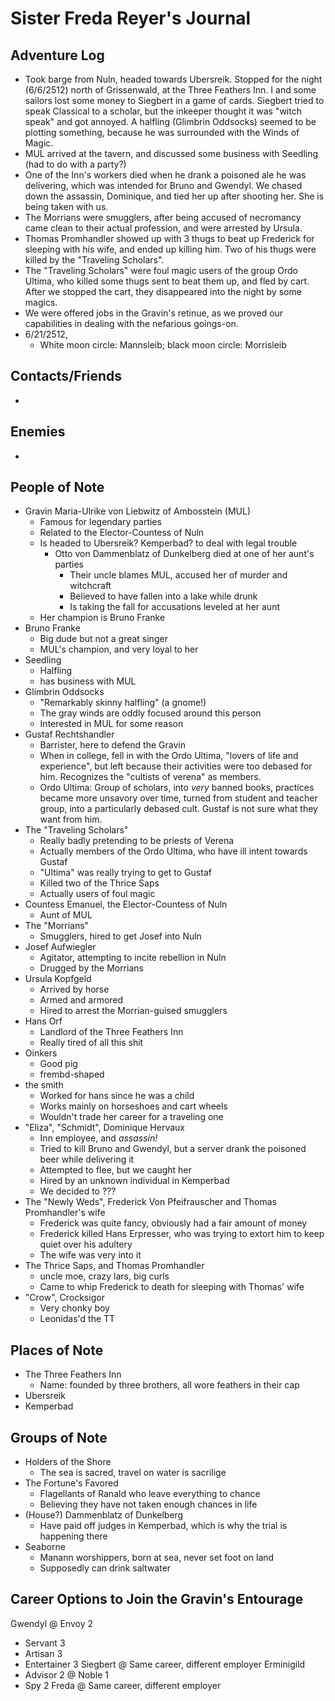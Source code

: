# Sister Freda Reyer's Journal

## Adventure Log
- Took barge from Nuln, headed towards Ubersreik. Stopped for the night (6/6/2512) north of Grissenwald, at the Three Feathers Inn. I and some sailors lost some money to Siegbert in a game of cards. Siegbert tried to speak Classical to a scholar, but the inkeeper thought it was "witch speak" and got annoyed. A halfling (Glimbrin Oddsocks) seemed to be plotting something, because he was surrounded with the Winds of Magic.
- MUL arrived at the tavern, and discussed some business with Seedling (had to do with a party?)
- One of the Inn's workers died when he drank a poisoned ale he was delivering, which was intended for Bruno and Gwendyl. We chased down the assassin, Dominique, and tied her up after shooting her. She is being taken with us.
- The Morrians were smugglers, after being accused of necromancy came clean to their actual profession, and were arrested by Ursula.
- Thomas Promhandler showed up with 3 thugs to beat up Frederick for sleeping with his wife, and ended up killing him. Two of his thugs were killed by the "Traveling Scholars".
- The "Traveling Scholars" were foul magic users of the group Ordo Ultima, who killed some thugs sent to beat them up, and fled by cart. After we stopped the cart, they disappeared into the night by some magics.
- We were offered jobs in the Gravin's retinue, as we proved our capabilities in dealing with the nefarious goings-on.
- 6/21/2512, 
    - White moon circle: Mannsleib; black moon circle: Morrisleib

## Contacts/Friends
- 

## Enemies
- 

## People of Note
- Gravin Maria-Ulrike von Liebwitz of Ambosstein (MUL)
    - Famous for legendary parties
    - Related to the Elector-Countess of Nuln
    - Is headed to Ubersreik? Kemperbad? to deal with legal trouble
        - Otto von Dammenblatz of Dunkelberg died at one of her aunt's parties
            - Their uncle blames MUL, accused her of murder and witchcraft
            - Believed to have fallen into a lake while drunk
            - Is taking the fall for accusations leveled at her aunt
    - Her champion is Bruno Franke
- Bruno Franke
    - Big dude but not a great singer
    - MUL's champion, and very loyal to her
- Seedling
    - Halfling
    - has business with MUL
- Glimbrin Oddsocks
    - "Remarkably skinny halfling" (a gnome!)
    - The gray winds are oddly focused around this person
    - Interested in MUL for some reason
- Gustaf Rechtshandler
    - Barrister, here to defend the Gravin
    - When in college, fell in with the Ordo Ultima, "lovers of life and experience", but left because their activities were too debased for him. Recognizes the "cultists of verena" as members.
    - Ordo Ultima: Group of scholars, into *very* banned books, practices became more unsavory over time, turned from student and teacher group, into a particularly debased cult. Gustaf is not sure what they want from him.
- The "Traveling Scholars"
    - Really badly pretending to be priests of Verena
    - Actually members of the Ordo Ultima, who have ill intent towards Gustaf
    - "Ultima" was really trying to get to Gustaf
    - Killed two of the Thrice Saps
    - Actually users of foul magic
- Countess Emanuel, the Elector-Countess of Nuln
    - Aunt of MUL
- The "Morrians"
    - Smugglers, hired to get Josef into Nuln
- Josef Aufwiegler
    - Agitator, attempting to incite rebellion in Nuln
    - Drugged by the Morrians
- Ursula Kopfgeld
    - Arrived by horse
    - Armed and armored
    - Hired to arrest the Morrian-guised smugglers
- Hans Orf
    - Landlord of the Three Feathers Inn
    - Really tired of all this shit
- Oinkers
    - Good pig
    - frembd-shaped
- the smith
    - Worked for hans since he was a child
    - Works mainly on horseshoes and cart wheels
    - Wouldn't trade her career for a traveling one
- "Eliza", "Schmidt", Dominique Hervaux
    - Inn employee, and *assassin!*
    - Tried to kill Bruno and Gwendyl, but a server drank the poisoned beer while delivering it
    - Attempted to flee, but we caught her
    - Hired by an unknown individual in Kemperbad
    - We decided to ???
- The "Newly Weds", Frederick Von Pfeifrauscher and Thomas Promhandler's wife
    - Frederick was quite fancy, obviously had a fair amount of money
    - Frederick killed Hans Erpresser, who was trying to extort him to keep quiet over his adultery
    - The wife was very into it
- The Thrice Saps, and Thomas Promhandler
    - uncle moe, crazy lars, big curls
    - Came to whip Frederick to death for sleeping with Thomas' wife
- "Crow", Crocksigor
    - Very chonky boy
    - Leonidas'd the TT

## Places of Note
- The Three Feathers Inn
    - Name: founded by three brothers, all wore feathers in their cap
- Ubersreik
- Kemperbad

## Groups of Note
- Holders of the Shore
    - The sea is sacred, travel on water is sacrilige
- The Fortune's Favored
    - Flagellants of Ranald who leave everything to chance
    - Believing they have not taken enough chances in life
- (House?) Dammenblatz of Dunkelberg
    - Have paid off judges in Kemperbad, which is why the trial is happening there
- Seaborne
    - Manann worshippers, born at sea, never set foot on land
    - Supposedly can drink saltwater

## Career Options to Join the Gravin's Entourage
Gwendyl
@ Envoy 2
- Servant 3
- Artisan 3
- Entertainer 3
Siegbert
@ Same career, different employer
Erminigild
- Advisor 2
@ Noble 1
- Spy 2
Freda
@ Same career, different employer
